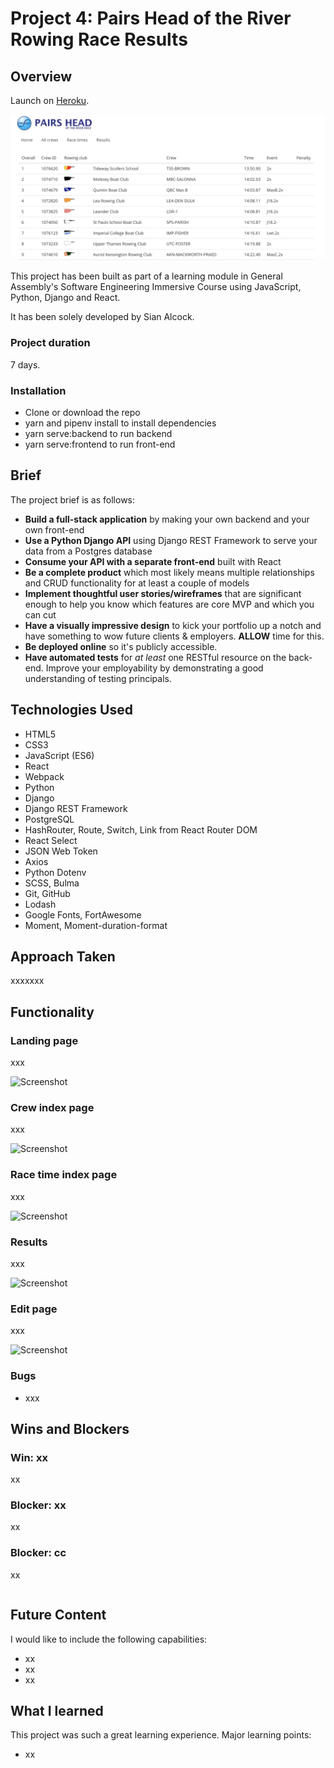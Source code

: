 # **Project 4: Pairs Head of the River Rowing Race Results**

## Overview

Launch on [Heroku](https://pairshead.herokuapp.com/#/).

![Screenshot](/readme-assets/results-index.png)

This project has been built as part of a learning module in General Assembly's Software Engineering Immersive Course using JavaScript, Python, Django and React.

It has been solely developed by Sian Alcock.

### Project duration
7 days.

### Installation
* Clone or download the repo
* yarn and pipenv install to install dependencies
* yarn serve:backend to run backend
* yarn serve:frontend to run front-end

## Brief

The project brief is as follows:

* **Build a full-stack application** by making your own backend and your own front-end
* **Use a Python Django API** using Django REST Framework to serve your data from a Postgres database
* **Consume your API with a separate front-end** built with React
* **Be a complete product** which most likely means multiple relationships and CRUD functionality for at least a couple of models
* **Implement thoughtful user stories/wireframes** that are significant enough to help you know which features are core MVP and which you can cut
* **Have a visually impressive design** to kick your portfolio up a notch and have something to wow future clients & employers. **ALLOW** time for this.
* **Be deployed online** so it's publicly accessible.
* **Have automated tests** for _at least_ one RESTful resource on the back-end. Improve your employability by demonstrating a good understanding of testing principals.

## Technologies Used

* HTML5
* CSS3
* JavaScript (ES6)
* React
* Webpack
* Python
* Django
* Django REST Framework
* PostgreSQL
* HashRouter, Route, Switch, Link  from React Router DOM
* React Select
* JSON Web Token
* Axios
* Python Dotenv
* SCSS, Bulma
* Git, GitHub
* Lodash
* Google Fonts, FortAwesome
* Moment, Moment-duration-format

## Approach Taken

xxxxxxx

## Functionality

### Landing page
xxx

![Screenshot](/readme-assets/xxx.png)

### Crew index page
xxx

![Screenshot](/readme-assets/xxx.png)

### Race time index page
xxx

![Screenshot](/readme-assets/xxx.png)

### Results
xxx

![Screenshot](/readme-assets/xxx.png)

### Edit page
xxx


![Screenshot](/readme-assets/xxx.png)


### Bugs

* xxx


## Wins and Blockers

### Win: xx

xx

### Blocker: xx

xx

### Blocker: cc

xx

```JavaScript


```

## Future Content

I would like to include the following capabilities:
* xx
* xx
* xx


## What I learned

This project was such a great learning experience.  Major learning points:
* xx
